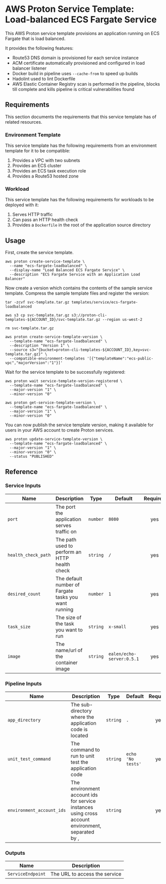# AWS Proton Service Template: Load-balanced ECS Fargate Service

This AWS Proton service template provisions an application running on ECS Fargate that is load balanced.

It provides the following features:
* Route53 DNS domain is provisioned for each service instance
* ACM certificate automatically provisioned and configured in load balancer listener
* Docker build in pipeline uses `--cache-from` to speed up builds
* Hadolint used to lint Dockerfile
* AWS Elastic Container Registry scan is performed in the pipeline, blocks till complete and kills pipeline is critical vulnerabilities found

## Requirements

This section documents the requirements that this service template has of related resources.

### Environment Template

This service template has the following requirements from an environment template for it to be compatible:
1. Provides a VPC with two subnets
1. Provides an ECS cluster
1. Provides an ECS task execution role
1. Provides a Route53 hosted zone

### Workload

This service template has the following requirements for workloads to be deployed with it:
1. Serves HTTP traffic
1. Can pass an HTTP health check
1. Provides a `Dockerfile` in the root of the application source directory

## Usage

First, create the service template.

```
aws proton create-service-template \
  --name "ecs-fargate-loadbalanced" \
  --display-name "Load Balanced ECS Fargate Service" \
  --description "ECS Fargate Service with an Application Load Balancer"
```

Now create a version which contains the contents of the sample service template. Compress the sample template files and register the version:

```
tar -zcvf svc-template.tar.gz templates/service/ecs-fargate-loadbalanced

aws s3 cp svc-template.tar.gz s3://proton-cli-templates-${ACCOUNT_ID}/svc-template.tar.gz --region us-west-2

rm svc-template.tar.gz

aws proton create-service-template-version \
  --template-name "ecs-fargate-loadbalanced" \
  --description "Version 1" \
  --source s3="{bucket=proton-cli-templates-${ACCOUNT_ID},key=svc-template.tar.gz}" \
  --compatible-environment-templates '[{"templateName":"ecs-public-vpc","majorVersion":"1"}]'
```

Wait for the service template to be successfully registered:

```
aws proton wait service-template-version-registered \
  --template-name "ecs-fargate-loadbalanced" \
  --major-version "1" \
  --minor-version "0"
  
aws proton get-service-template-version \
  --template-name "ecs-fargate-loadbalanced" \
  --major-version "1" \
  --minor-version "0"
```

You can now publish the service template version, making it available for users in your AWS account to create Proton services.

```
aws proton update-service-template-version \
  --template-name "ecs-fargate-loadbalanced" \
  --major-version "1" \
  --minor-version "0" \
  --status "PUBLISHED"
```

## Reference

### Service Inputs

| Name | Description | Type | Default | Required |
|------|-------------|------|---------|:-----:|
| `port` | The port the application serves traffic on | `number` | `8080` | yes |
| `health_check_path` | The path used to perform an HTTP health check | `string` | `/` | yes |
| `desired_count` | The default number of Fargate tasks you want running | `number` | `1` | yes |
| `task_size` | The size of the task you want to run | `string` | `x-small` | yes |
| `image` | The name/url of the container image | `string` | `ealen/echo-server:0.5.1` | yes |

### Pipeline Inputs

| Name | Description | Type | Default | Required |
|------|-------------|------|---------|:-----:|
| `app_directory` | The sub-directory where the application code is located | `string` | `.` | yes |
| `unit_test_command` | The command to run to unit test the application code | `string` | `echo 'No tests'` | yes |
| `environment_account_ids` | The environment account ids for service instances using cross account environment, separated by , | `string` |  | yes |

### Outputs

| Name | Description |
|------|-------------|
| `ServiceEndpoint` | The URL to access the service |